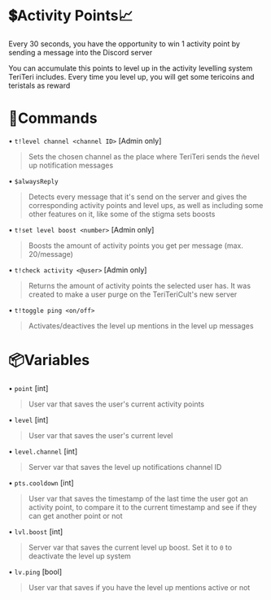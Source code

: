 # 💲Activity Points📈

Every 30 seconds, you have the opportunity to win 1 activity point by sending a message into the Discord server

You can accumulate this points to level up in the activity levelling system TeriTeri includes. Every time you level up, you will get some tericoins and teristals as reward

# 🤖Commands

• `t!level channel <channel ID>` [Admin only]
> Sets the chosen channel as the place where TeriTeri sends the ñevel up notification messages

• `$alwaysReply`
> Detects every message that it's send on the server and gives the corresponding activity points and level ups, as well as including some other features on it, like some of the stigma sets boosts

• `t!set level boost <number>` [Admin only]
> Boosts the amount of activity points you get per message (max. 20/message)

• `t!check activity <@user>` [Admin only]
> Returns the amount of activity points the selected user has. It was created to make a user purge on the TeriTeriCult's new server

• `t!toggle ping <on/off>`
> Activates/deactives the level up mentions in the level up messages

# 📦Variables

• `point` [int]
> User var that saves the user's current activity points

• `level` [int]
> User var that saves the user's current level

• `level.channel` [int]
> Server var that saves the level up notifications channel ID

• `pts.cooldown` [int]
> User var that saves the timestamp of the last time the user got an activity point, to compare it to the current timestamp and see if they can get another point or not

• `lvl.boost` [int]
> Server var that saves the current level up boost. Set it to `0` to deactivate the level up system

• `lv.ping` [bool]
> User var that saves if you have the level up mentions active or not
